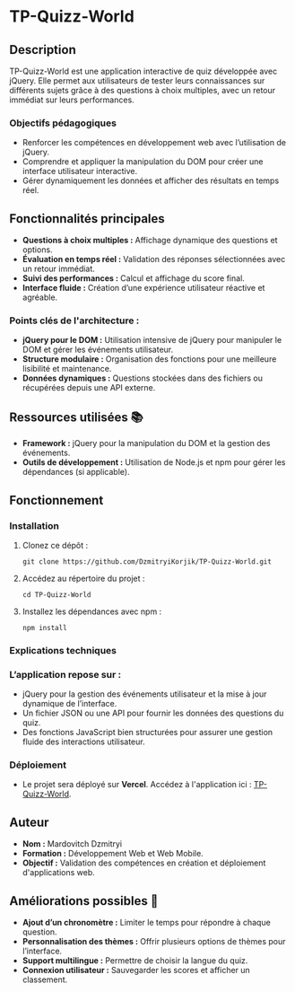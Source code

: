 # TP-Quizz-World

## Description

TP-Quizz-World est une application interactive de quiz développée avec jQuery. Elle permet aux utilisateurs de tester leurs connaissances sur différents sujets grâce à des questions à choix multiples, avec un retour immédiat sur leurs performances.

### Objectifs pédagogiques

- Renforcer les compétences en développement web avec l’utilisation de jQuery.
- Comprendre et appliquer la manipulation du DOM pour créer une interface utilisateur interactive.
- Gérer dynamiquement les données et afficher des résultats en temps réel.

## Fonctionnalités principales

- **Questions à choix multiples :** Affichage dynamique des questions et options.
- **Évaluation en temps réel :** Validation des réponses sélectionnées avec un retour immédiat.
- **Suivi des performances :** Calcul et affichage du score final.
- **Interface fluide :** Création d’une expérience utilisateur réactive et agréable.

### Points clés de l'architecture :

- **jQuery pour le DOM :** Utilisation intensive de jQuery pour manipuler le DOM et gérer les événements utilisateur.
- **Structure modulaire :** Organisation des fonctions pour une meilleure lisibilité et maintenance.
- **Données dynamiques :** Questions stockées dans des fichiers ou récupérées depuis une API externe.

## Ressources utilisées 📚

- **Framework :** jQuery pour la manipulation du DOM et la gestion des événements.
- **Outils de développement :** Utilisation de Node.js et npm pour gérer les dépendances (si applicable).

## Fonctionnement
### Installation
1. Clonez ce dépôt :
   ```
   git clone https://github.com/DzmitryiKorjik/TP-Quizz-World.git

2. Accédez au répertoire du projet :
   ```
   cd TP-Quizz-World
    ```
3. Installez les dépendances avec npm :
    ```
    npm install
    ```

### Explications techniques
### L’application repose sur :

- jQuery pour la gestion des événements utilisateur et la mise à jour dynamique de l’interface.
- Un fichier JSON ou une API pour fournir les données des questions du quiz.
- Des fonctions JavaScript bien structurées pour assurer une gestion fluide des interactions utilisateur.

### Déploiement
- Le projet sera déployé sur **Vercel**. Accédez à l'application ici : [TP-Quizz-World](https://tp-quizz-world.vercel.app/).

## Auteur

- **Nom :** Mardovitch Dzmitryi
- **Formation :** Développement Web et Web Mobile.
- **Objectif :** Validation des compétences en création et déploiement d'applications web.

## Améliorations possibles 🚀

- **Ajout d’un chronomètre :** Limiter le temps pour répondre à chaque question.
- **Personnalisation des thèmes :** Offrir plusieurs options de thèmes pour l’interface.
- **Support multilingue :** Permettre de choisir la langue du quiz.
- **Connexion utilisateur :** Sauvegarder les scores et afficher un classement.